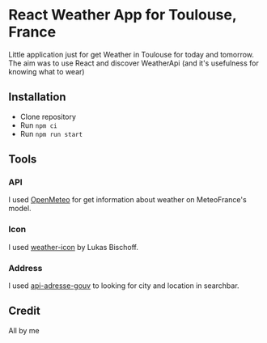 # React Weather App for Toulouse, France

Little application just for get Weather in Toulouse for today and tomorrow.
The aim was to use React and discover WeatherApi (and it's usefulness for knowing what to wear)

## Installation

- Clone repository
- Run `npm ci`
- Run `npm run start`

## Tools

### API

I used [OpenMeteo](https://api.open-meteo.com) for get information about weather on MeteoFrance's model.

### Icon

I used [weather-icon](https://github.com/erikflowers/weather-icons) by Lukas Bischoff.

### Address

I used [api-adresse-gouv](https://adresse.data.gouv.fr/api-doc/adresse) to looking for city and location in searchbar.

## Credit

All by me
